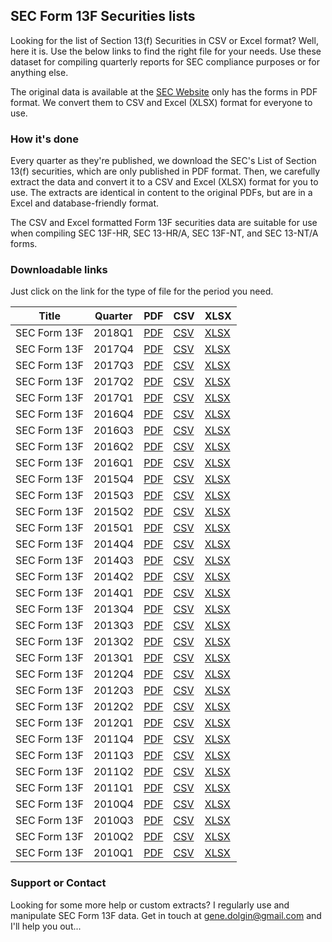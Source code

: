 ## SEC Form 13F Securities lists

Looking for the list of Section 13(f) Securities in CSV or Excel format? Well, here it is. Use the below links to find the right file for your needs. Use these dataset for compiling quarterly reports for SEC compliance purposes or for anything else. 

The original data is available at the [SEC Website](https://www.sec.gov/divisions/investment/13flists.htm) only has the forms in PDF format. We convert them to CSV and Excel (XLSX) format for everyone to use.


### How it's done

Every quarter as they're published, we download the SEC's List of Section 13(f) securities, which are only published in PDF format. Then, we carefully extract the data and convert it to a CSV and Excel (XLSX) format for you to use. The extracts are identical in content to the original PDFs, but are in a Excel and database-friendly format.

The CSV and Excel formatted Form 13F securities data are suitable for use when compiling SEC 13F-HR, SEC 13-HR/A, SEC 13F-NT, and SEC 13-NT/A forms.

### Downloadable links

Just click on the link for the type of file for the period you need.

Title|Quarter|PDF|CSV|XLSX
---|---|---|---|---
SEC Form 13F|2018Q1|[PDF](raw/13flist2018q1.pdf)|[CSV](csv/13flist2018q1.csv)|[XLSX](xlsx/13flist2018q1.xlsx)
SEC Form 13F|2017Q4|[PDF](raw/13flist2017q4.pdf)|[CSV](csv/13flist2017q4.csv)|[XLSX](xlsx/13flist2017q4.xlsx)
SEC Form 13F|2017Q3|[PDF](raw/13flist2017q3.pdf)|[CSV](csv/13flist2017q3.csv)|[XLSX](xlsx/13flist2017q3.xlsx)
SEC Form 13F|2017Q2|[PDF](raw/13flist2017q2.pdf)|[CSV](csv/13flist2017q2.csv)|[XLSX](xlsx/13flist2017q2.xlsx)
SEC Form 13F|2017Q1|[PDF](raw/13flist2017q1.pdf)|[CSV](csv/13flist2017q1.csv)|[XLSX](xlsx/13flist2017q1.xlsx)
SEC Form 13F|2016Q4|[PDF](raw/13flist2016q4.pdf)|[CSV](csv/13flist2016q4.csv)|[XLSX](xlsx/13flist2016q4.xlsx)
SEC Form 13F|2016Q3|[PDF](raw/13flist2016q3.pdf)|[CSV](csv/13flist2016q3.csv)|[XLSX](xlsx/13flist2016q3.xlsx)
SEC Form 13F|2016Q2|[PDF](raw/13flist2016q2.pdf)|[CSV](csv/13flist2016q2.csv)|[XLSX](xlsx/13flist2016q2.xlsx)
SEC Form 13F|2016Q1|[PDF](raw/13flist2016q1.pdf)|[CSV](csv/13flist2016q1.csv)|[XLSX](xlsx/13flist2016q1.xlsx)
SEC Form 13F|2015Q4|[PDF](raw/13flist2015q4.pdf)|[CSV](csv/13flist2015q4.csv)|[XLSX](xlsx/13flist2015q4.xlsx)
SEC Form 13F|2015Q3|[PDF](raw/13flist2015q3.pdf)|[CSV](csv/13flist2015q3.csv)|[XLSX](xlsx/13flist2015q3.xlsx)
SEC Form 13F|2015Q2|[PDF](raw/13flist2015q2.pdf)|[CSV](csv/13flist2015q2.csv)|[XLSX](xlsx/13flist2015q2.xlsx)
SEC Form 13F|2015Q1|[PDF](raw/13flist2015q1.pdf)|[CSV](csv/13flist2015q1.csv)|[XLSX](xlsx/13flist2015q1.xlsx)
SEC Form 13F|2014Q4|[PDF](raw/13flist2014q4.pdf)|[CSV](csv/13flist2014q4.csv)|[XLSX](xlsx/13flist2014q4.xlsx)
SEC Form 13F|2014Q3|[PDF](raw/13flist2014q3.pdf)|[CSV](csv/13flist2014q3.csv)|[XLSX](xlsx/13flist2014q3.xlsx)
SEC Form 13F|2014Q2|[PDF](raw/13flist2014q2.pdf)|[CSV](csv/13flist2014q2.csv)|[XLSX](xlsx/13flist2014q2.xlsx)
SEC Form 13F|2014Q1|[PDF](raw/13flist2014q1.pdf)|[CSV](csv/13flist2014q1.csv)|[XLSX](xlsx/13flist2014q1.xlsx)
SEC Form 13F|2013Q4|[PDF](raw/13flist2013q4.pdf)|[CSV](csv/13flist2013q4.csv)|[XLSX](xlsx/13flist2013q4.xlsx)
SEC Form 13F|2013Q3|[PDF](raw/13flist2013q3.pdf)|[CSV](csv/13flist2013q3.csv)|[XLSX](xlsx/13flist2013q3.xlsx)
SEC Form 13F|2013Q2|[PDF](raw/13flist2013q2.pdf)|[CSV](csv/13flist2013q2.csv)|[XLSX](xlsx/13flist2013q2.xlsx)
SEC Form 13F|2013Q1|[PDF](raw/13flist2013q1.pdf)|[CSV](csv/13flist2013q1.csv)|[XLSX](xlsx/13flist2013q1.xlsx)
SEC Form 13F|2012Q4|[PDF](raw/13flist2012q4.pdf)|[CSV](csv/13flist2012q4.csv)|[XLSX](xlsx/13flist2012q4.xlsx)
SEC Form 13F|2012Q3|[PDF](raw/13flist2012q3.pdf)|[CSV](csv/13flist2012q3.csv)|[XLSX](xlsx/13flist2012q3.xlsx)
SEC Form 13F|2012Q2|[PDF](raw/13flist2012q2.pdf)|[CSV](csv/13flist2012q2.csv)|[XLSX](xlsx/13flist2012q2.xlsx)
SEC Form 13F|2012Q1|[PDF](raw/13flist2012q1.pdf)|[CSV](csv/13flist2012q1.csv)|[XLSX](xlsx/13flist2012q1.xlsx)
SEC Form 13F|2011Q4|[PDF](raw/13flist2011q4.pdf)|[CSV](csv/13flist2011q4.csv)|[XLSX](xlsx/13flist2011q4.xlsx)
SEC Form 13F|2011Q3|[PDF](raw/13flist2011q3.pdf)|[CSV](csv/13flist2011q3.csv)|[XLSX](xlsx/13flist2011q3.xlsx)
SEC Form 13F|2011Q2|[PDF](raw/13flist2011q2.pdf)|[CSV](csv/13flist2011q2.csv)|[XLSX](xlsx/13flist2011q2.xlsx)
SEC Form 13F|2011Q1|[PDF](raw/13flist2011q1.pdf)|[CSV](csv/13flist2011q1.csv)|[XLSX](xlsx/13flist2011q1.xlsx)
SEC Form 13F|2010Q4|[PDF](raw/13flist2010q4.pdf)|[CSV](csv/13flist2010q4.csv)|[XLSX](xlsx/13flist2010q4.xlsx)
SEC Form 13F|2010Q3|[PDF](raw/13flist2010q3.pdf)|[CSV](csv/13flist2010q3.csv)|[XLSX](xlsx/13flist2010q3.xlsx)
SEC Form 13F|2010Q2|[PDF](raw/13flist2010q2.pdf)|[CSV](csv/13flist2010q2.csv)|[XLSX](xlsx/13flist2010q2.xlsx)
SEC Form 13F|2010Q1|[PDF](raw/13flist2010q1.pdf)|[CSV](csv/13flist2010q1.csv)|[XLSX](xlsx/13flist2010q1.xlsx)

### Support or Contact

Looking for some more help or custom extracts? I regularly use and manipulate SEC Form 13F data. Get in touch at <gene.dolgin@gmail.com> and I'll help you out...
